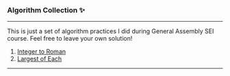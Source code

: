 ### Algorithm Collection ✨

---

This is just a set of algorithm practices I did during General Assembly SEI course. Feel free to leave your own solution!

1. [Integer to Roman](https://github.com/yeana-dev/algorithm-collection/tree/main/integerToRoman)
2. [Largest of Each](https://github.com/yeana-dev/algorithm-collection/tree/main/largestOfEach)

---

